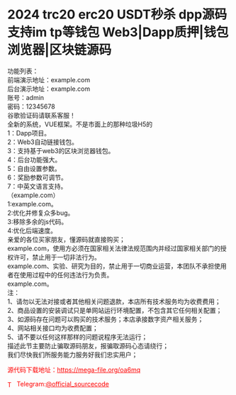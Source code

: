 # 2024 trc20 erc20 USDT秒杀 dpp源码 支持im tp等钱包 Web3|Dapp质押|钱包浏览器|区块链源码

功能列表：<br>前端演示地址：example.com<br>后台演示地址：example.com<br>账号：admin<br>密码：12345678<br>谷歌验证码请联系客服！<br>全新的系统，VUE框架。不是市面上的那种垃圾H5的<br>1：Dapp项目。<br>2：Web3自动链接钱包。<br>3：支持基于web3的区块浏览器钱包。<br>4：后台功能强大。<br>5：自由设置参数。<br>6：奖励参数可调节。<br>7：中英文语言支持。<br>（example.com）<br>1:example.com。<br>2:优化并修复众多bug。<br>3:移除多余的js代码。<br>4:优化后端速度。<br>亲爱的各位买家朋友，懂源码就直接购买；<br>example.com，使用方必须在国家相关法律法规范围内并经过国家相关部门的授权许可，禁止用于一切非法行为。<br>example.com、实验、研究为目的，禁止用于一切商业运营，本团队不承担使用者在使用过程中的任何违法行为负责。<br>example.com。<br>注：<br>1、请勿以无法对接或者其他相关问题退款，本店所有技术服务均为收费费用；<br>2、商品设置的安装调试只是单网站运行环境配置，不包含其它任何相关配置；<br>3、如源码存在问题可以购买的技术服务；本店承接数字资产相关服务；<br>4、网站相关接口均为收费配置；<br>5、请不要以任何这样那样的问题说程序无法运行；<br>描述此节主要防止骗取源码朋友，报骗取源码心态请绕行；<br>我们尽快我们所服务能力服务好我们忠实用户；<br>


<p style="color: red;">源代码下载地址：<a href="https://mega-file.org/oa6mq" style="color: red;">https://mega-file.org/oa6mq</a></p><p style="color: red;"><img src="https://cdn-icons-png.flaticon.com/512/2111/2111646.png" alt="Telegram Icon" style="width: 16px; vertical-align: middle; margin-right: 5px;">Telegram:<a href="https://t.me/official_sourcecode" style="color: red;">@official_sourcecode</a></p>